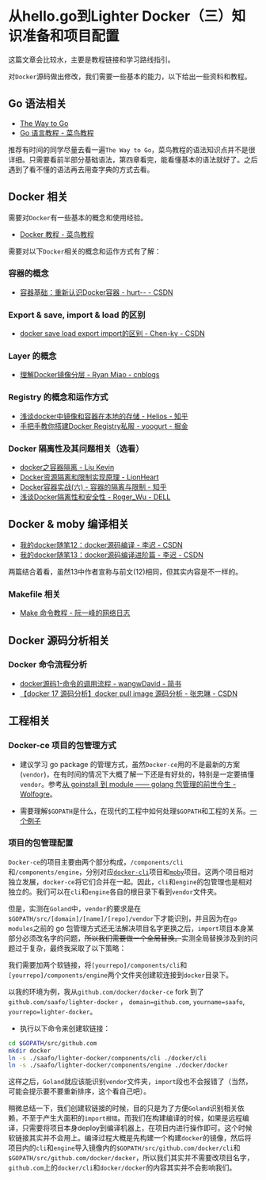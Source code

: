 # 从hello.go到Lighter Docker（三）知识准备和项目配置

这篇文章会比较水，主要是教程链接和学习路线指引。

对`Docker`源码做出修改，我们需要一些基本的能力，以下给出一些资料和教程。

## Go 语法相关

*   [The Way to Go](https://github.com/unknwon/the-way-to-go_ZH_CN)
*   [Go 语言教程 - 菜鸟教程](https://www.runoob.com/go/go-tutorial.html)

推荐有时间的同学尽量去看一遍`The Way to Go`，菜鸟教程的语法知识点并不是很详细。只需要看前半部分基础语法，第四章看完，能看懂基本的语法就好了。之后遇到了看不懂的语法再去用查字典的方式去看。

## Docker 相关

需要对`Docker`有一些基本的概念和使用经验。

*   [Docker 教程 - 菜鸟教程](https://www.runoob.com/docker/docker-tutorial.html)

需要对以下`Docker`相关的概念和运作方式有了解：

### 容器的概念

*   [容器基础：重新认识Docker容器 - hurt-- - CSDN](https://blog.csdn.net/weixin_40907382/article/details/84399275)

### Export & save, import & load 的区别

*   [docker save load export import的区别 - Chen-ky - CSDN](https://blog.csdn.net/guizaijianchic/article/details/78324646)

### Layer 的概念

*   [理解Docker镜像分层 - Ryan Miao - cnblogs](https://www.cnblogs.com/woshimrf/p/docker-container-lawyer.html)

### Registry 的概念和运作方式

*   [浅谈docker中镜像和容器在本地的存储 - Helios - 知乎](https://zhuanlan.zhihu.com/p/95900321)
*   [手把手教你搭建Docker Registry私服 - yoogurt - 掘金](https://juejin.im/post/5b0f4364f265da08f215d9e8)

### Docker 隔离性及其问题相关（选看）

*   [docker之容器隔离 - Liu Kevin](https://blog.liu-kevin.com/2019/03/15/1-shen-ru-pou-xi-k8s/)
*   [Docker资源隔离和限制实现原理 - LionHeart](http://lionheartwang.github.io/blog/2018/03/18/dockerzi-yuan-ge-chi-he-xian-zhi-shi-xian-yuan-li/)
*   [Docker容器实战(六) - 容器的隔离与限制 - 知乎](https://zhuanlan.zhihu.com/p/85528062)
*   [浅谈Docker隔离性和安全性 - Roger_Wu - DELL]([https://www.dell.com/community/%E6%95%B0%E6%8D%AE%E5%AD%98%E5%82%A8%E5%92%8C%E4%BF%9D%E6%8A%A4-%E8%B5%84%E6%96%99%E6%96%87%E6%A1%A3/%E6%B5%85%E8%B0%88Docker%E9%9A%94%E7%A6%BB%E6%80%A7%E5%92%8C%E5%AE%89%E5%85%A8%E6%80%A7/ta-p/7181817](https://www.dell.com/community/数据存储和保护-资料文档/浅谈Docker隔离性和安全性/ta-p/7181817))

## Docker & moby 编译相关

*   [我的docker随笔12：docker源码编译 - 李迟 - CSDN](https://blog.csdn.net/subfate/article/details/97577018)
*   [我的docker随笔13：docker源码编译进阶篇 - 李迟 - CSDN](https://blog.csdn.net/subfate/article/details/97577041)

两篇结合着看，虽然13中作者宣称与前文(12)相同，但其实内容是不一样的。

### Makefile 相关

*   [Make 命令教程 - 阮一峰的网络日志](http://www.ruanyifeng.com/blog/2015/02/make.html) 

## Docker 源码分析相关

### Docker 命令流程分析

*   [docker源码1-命令的调用流程 - wangwDavid - 简书](https://www.jianshu.com/p/9900ec52f2c1)
*   [【docker 17 源码分析】docker pull image 源码分析 - 张忠琳 - CSDN](https://blog.csdn.net/zhonglinzhang/article/details/53484799)

## 工程相关

### Docker-ce 项目的包管理方式

*   建议学习 go package 的管理方式，虽然`Docker-ce`用的不是最新的方案(`vendor`)，在有时间的情况下大概了解一下还是有好处的，特别是一定要搞懂`vendor`。参考[从 goinstall 到 module —— golang 包管理的前世今生 - Wolfogre](https://blog.wolfogre.com/posts/golang-package-history/)。

*   需要理解`$GOPATH`是什么，在现代的工程中如何处理`$GOPATH`和工程的关系。[一个例子](https://segmentfault.com/q/1010000010846304/#answer-1020000010846783)

### 项目的包管理配置

`Docker-ce`的项目主要由两个部分构成，`/components/cli`和`/components/engine`，分别对应[`docker-cli`](https://github.com/docker/cli)项目和[`moby`](https://github.com/moby/moby)项目。这两个项目相对独立发展，`docker-ce`将它们合并在一起。因此，`cli`和`engine`的包管理也是相对独立的。我们可以在`cli`和`engine`各自的根目录下看到`vendor`文件夹。

但是，实测在`Goland`中，`vendor`的要求是在`$GOPATH/src/[domain]/[name]/[repo]/vendor`下才能识别，并且因为在`go modules`之前的 go 包管理方式还无法解决项目名字更换之后，`import`项目本身某部分必须改名字的问题，~~所以我们需要做一个全局替换。~~实测全局替换涉及到的问题过于复杂，最终我采取了以下策略：

我们需要加两个软链接，将`[yourrepo]/components/cli`和`[yourrepo]/components/engine`两个文件夹创建软连接到`docker`目录下。

以我的环境为例，我从`github.com/docker/docker-ce` fork 到了`github.com/saafo/lighter-docker` ， `domain=github.com`,  `yourname=saafo`, `yourrepo=lighter-docker`。

* 执行以下命令来创建软链接：

```bash
cd $GOPATH/src/github.com
mkdir docker
ln -s ./saafo/lighter-docker/components/cli ./docker/cli
ln -s ./saafo/lighter-docker/components/engine ./docker/docker
```

这样之后，`Goland`就应该能识别`vendor`文件夹，`import`段也不会报错了（当然，可能会提示要不要重新排序，这个看自己吧）。

稍微总结一下，我们创建软链接的时候，目的只是为了方便`Goland`识别相关依赖，不至于产生大面积的`import报错`。而我们在构建编译的时候，如果是远程编译，只需要将项目本身deploy到编译机器上，在项目内进行操作即可。这个时候软链接其实并不会用上。编译过程大概是先构建一个构建`docker`的镜像，然后将项目内的`cli`和`engine`导入镜像内的`$GOPATH/src/github.com/docker/cli`和`$GOPATH/src/github.com/docker/docker`，所以我们其实并不需要改项目名字，`github.com`上的`docker/cli`和`docker/docker`的内容其实并不会影响我们。


